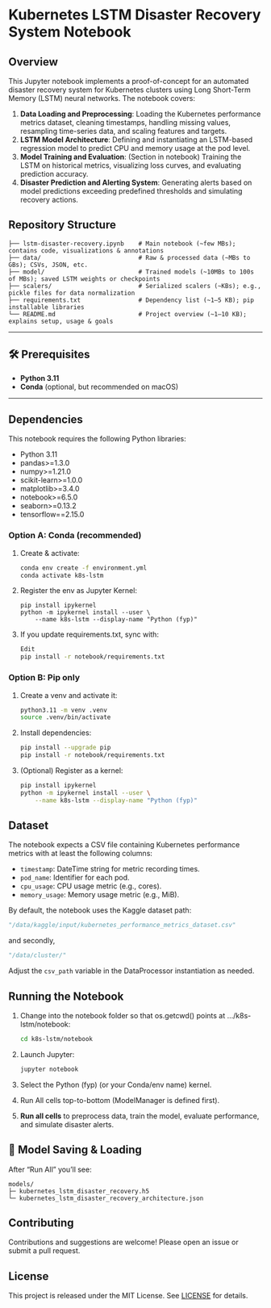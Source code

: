 # Kubernetes LSTM Disaster Recovery System Notebook

## Overview

This Jupyter notebook implements a proof-of-concept for an automated disaster recovery system for Kubernetes clusters using Long Short-Term Memory (LSTM) neural networks. The notebook covers:

1. **Data Loading and Preprocessing**: Loading the Kubernetes performance metrics dataset, cleaning timestamps, handling missing values, resampling time-series data, and scaling features and targets.
2. **LSTM Model Architecture**: Defining and instantiating an LSTM-based regression model to predict CPU and memory usage at the pod level.
3. **Model Training and Evaluation**: (Section in notebook) Training the LSTM on historical metrics, visualizing loss curves, and evaluating prediction accuracy.
4. **Disaster Prediction and Alerting System**: Generating alerts based on model predictions exceeding predefined thresholds and simulating recovery actions.

## Repository Structure

```
├── lstm-disaster-recovery.ipynb    # Main notebook (~few MBs); contains code, visualizations & annotations
├── data/                           # Raw & processed data (~MBs to GBs); CSVs, JSON, etc.
├── model/                          # Trained models (~10MBs to 100s of MBs); saved LSTM weights or checkpoints
├── scalers/                        # Serialized scalers (~KBs); e.g., pickle files for data normalization
├── requirements.txt                # Dependency list (~1–5 KB); pip installable libraries
└── README.md                       # Project overview (~1–10 KB); explains setup, usage & goals

```

---

## 🛠️ Prerequisites

* **Python 3.11**  
* **Conda** (optional, but recommended on macOS)  

---

## Dependencies

This notebook requires the following Python libraries:

* Python 3.11
* pandas>=1.3.0
* numpy>=1.21.0
* scikit-learn>=1.0.0
* matplotlib>=3.4.0
* notebook>=6.5.0
* seaborn>=0.13.2
* tensorflow==2.15.0

### Option A: Conda (recommended)

1. Create & activate:
   ```bash
   conda env create -f environment.yml
   conda activate k8s-lstm
   ```

2. Register the env as Jupyter Kernel:
    ```
    pip install ipykernel
    python -m ipykernel install --user \
        --name k8s-lstm --display-name "Python (fyp)"
    ```

3. If you update requirements.txt, sync with:
    ```bash
    Edit
    pip install -r notebook/requirements.txt
    ```

### Option B: Pip only
1. Create a venv and activate it:
    ```bash
    python3.11 -m venv .venv
    source .venv/bin/activate
    ```

2. Install dependencies:

    ```bash
    pip install --upgrade pip
    pip install -r notebook/requirements.txt
    ```

3. (Optional) Register as a kernel:
    ```bash
    pip install ipykernel
    python -m ipykernel install --user \
        --name k8s-lstm --display-name "Python (fyp)"
    ```

## Dataset

The notebook expects a CSV file containing Kubernetes performance metrics with at least the following columns:

* `timestamp`: DateTime string for metric recording times.
* `pod_name`: Identifier for each pod.
* `cpu_usage`: CPU usage metric (e.g., cores).
* `memory_usage`: Memory usage metric (e.g., MiB).

By default, the notebook uses the Kaggle dataset path:

```python
"/data/kaggle/input/kubernetes_performance_metrics_dataset.csv"
```
and secondly,
```python
"/data/cluster/"
```

Adjust the `csv_path` variable in the DataProcessor instantiation as needed.

## Running the Notebook
1. Change into the notebook folder so that os.getcwd() points at …/k8s-lstm/notebook:
    ```bash
    cd k8s-lstm/notebook
    ```

2. Launch Jupyter:
    ```bash
    jupyter notebook
    ```

3. Select the Python (fyp) (or your Conda/env name) kernel.

4. Run All cells top-to-bottom (ModelManager is defined first).

5. **Run all cells** to preprocess data, train the model, evaluate performance, and simulate disaster alerts.

## 💾 Model Saving & Loading

After “Run All” you’ll see:

```
models/
├─ kubernetes_lstm_disaster_recovery.h5
└─ kubernetes_lstm_disaster_recovery_architecture.json
```

## Contributing
Contributions and suggestions are welcome! Please open an issue or submit a pull request.

## License
This project is released under the MIT License. See [LICENSE](LICENSE) for details.
